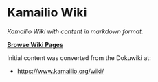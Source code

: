 # Kamailio Wiki #

*Kamailio Wiki with content in markdown format.*

**[Browse Wiki Pages](start)**

Initial content was converted from the Dokuwiki at:

  * https://www.kamailio.org/wiki/
